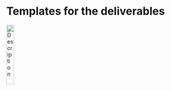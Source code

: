 # Templates for the deliverables


<img src="https://upload.wikimedia.org/wikipedia/commons/2/21/OpenGL_Tutorial_TODO.png" alt="Description" width="20%"/>
